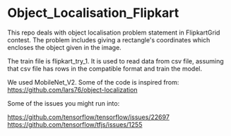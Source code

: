 # Object_Localisation_Flipkart
This repo deals with object localisation problem statement in FlipkartGrid contest. The problem includes giving a rectangle's coordinates which encloses the object given in the image.

The train file is flipkart_try_1. It is used to read data from csv file, assuming that csv file has rows in the compatible format and train the model.

We used MobileNet_V2. 
Some of the code is inspired from: https://github.com/lars76/object-localization

Some of the issues you might run into:

https://github.com/tensorflow/tensorflow/issues/22697
https://github.com/tensorflow/tfjs/issues/1255
